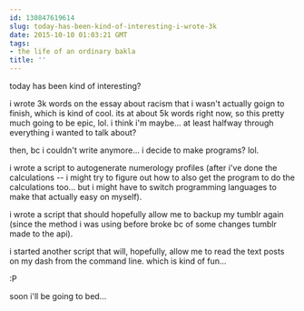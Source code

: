 ```yaml
---
id: 130847619614
slug: today-has-been-kind-of-interesting-i-wrote-3k
date: 2015-10-10 01:03:21 GMT
tags:
- the life of an ordinary bakla
title: ''
---
```

today has been kind of interesting? 

i wrote 3k words on the essay about racism that i wasn't actually goign to finish, which is kind of cool. its at about 5k words right now, so this pretty much going to be epic, lol. i think i'm maybe... at least halfway through everything i wanted to talk about?

then, bc i couldn't write anymore... i decide to make programs? lol.

i wrote a script to autogenerate numerology profiles (after i've done the calculations -- i might try to figure out how to also get the program to do the calculations too... but i might have to switch programming languages to make that actually easy on myself).

i wrote a script that should hopefully allow me to backup my tumblr again (since the method i was using before broke bc of some changes tumblr made to the api).

i started another script that will, hopefully, allow me to read the text posts on my dash from the command line. which is kind of fun...

:P

soon i'll be going to bed...